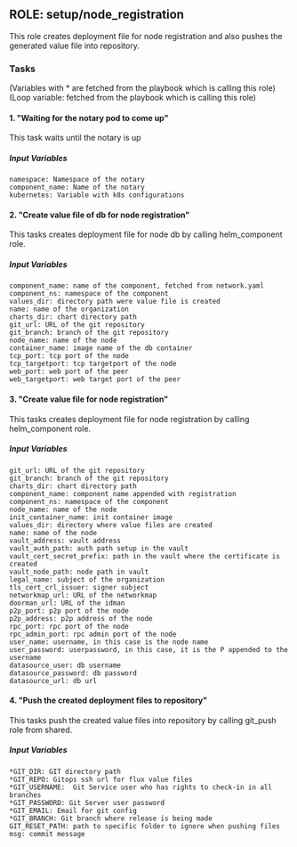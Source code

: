 ## ROLE: setup/node_registration
This role creates deployment file for node registration and also pushes the generated value file into repository.

### Tasks
(Variables with * are fetched from the playbook which is calling this role)
(Loop variable: fetched from the playbook which is calling this role)
#### 1. "Waiting for the notary pod to come up"
This task waits until the notary is up
##### Input Variables

    namespace: Namespace of the notary
    component_name: Name of the notary
    kubernetes: Variable with k8s configurations

#### 2. "Create value file of db for node registration"
This tasks creates deployment file for node db by calling helm_component role.
##### Input Variables

    component_name: name of the component, fetched from network.yaml
    component_ns: namespace of the component
    values_dir: directory path were value file is created
    name: name of the organization
    charts_dir: chart directory path
    git_url: URL of the git repository
    git_branch: branch of the git repository
    node_name: name of the node
    container_name: image name of the db container
    tcp_port: tcp port of the node
    tcp_targetport: tcp targetport of the node
    web_port: web port of the peer
    web_targetport: web target port of the peer

#### 3. "Create value file for node registration"
This tasks creates deployment file for node registration by calling helm_component role.
##### Input Variables

    git_url: URL of the git repository
    git_branch: branch of the git repository
    charts_dir: chart directory path
    component_name: component name appended with registration
    component_ns: namespace of the component
    node_name: name of the node
    init_container_name: init container image
    values_dir: directory where value files are created
    name: name of the node
    vault_address: vault address
    vault_auth_path: auth path setup in the vault
    vault_cert_secret_prefix: path in the vault where the certificate is created
    vault_node_path: node path in vault
    legal_name: subject of the organization
    tls_cert_crl_issuer: signer subject
    networkmap_url: URL of the networkmap
    doorman_url: URL of the idman
    p2p_port: p2p port of the node
    p2p_address: p2p address of the node
    rpc_port: rpc port of the node
    rpc_admin_port: rpc admin port of the node
    user_name: username, in this case is the node name
    user_password: userpassword, in this case, it is the P appended to the username
    datasource_user: db username
    datasource_password: db password
    datasource_url: db url

#### 4. "Push the created deployment files to repository"
This tasks push the created value files into repository by calling git_push role from shared.
##### Input Variables

    *GIT_DIR: GIT directory path
    *GIT_REPO: Gitops ssh url for flux value files
    *GIT_USERNAME:  Git Service user who has rights to check-in in all branches
    *GIT_PASSWORD: Git Server user password
    *GIT_EMAIL: Email for git config
    *GIT_BRANCH: Git branch where release is being made
    GIT_RESET_PATH: path to specific folder to ignore when pushing files
    msg: commit message
